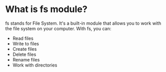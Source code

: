 # What is fs module?
fs stands for File System. It's a built-in module that allows you to work with the file system on your computer. With fs, you can:
- Read files
- Write to files
- Create files
- Delete files
- Rename files
- Work with directories
